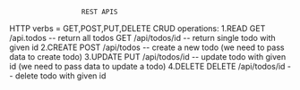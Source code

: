                       REST APIS
HTTP verbs = GET,POST,PUT,DELETE
CRUD operations:
1.READ
  GET /api.todos -- return all todos
  GET /api/todos/id -- return single todo with given id
2.CREATE
  POST /api/todos -- create a new todo (we need to pass data to create todo)
3.UPDATE
  PUT /api/todos/id -- update todo with given id (we need to pass data to update a todo)
4.DELETE
  DELETE /api/todos/id -- delete todo with given id